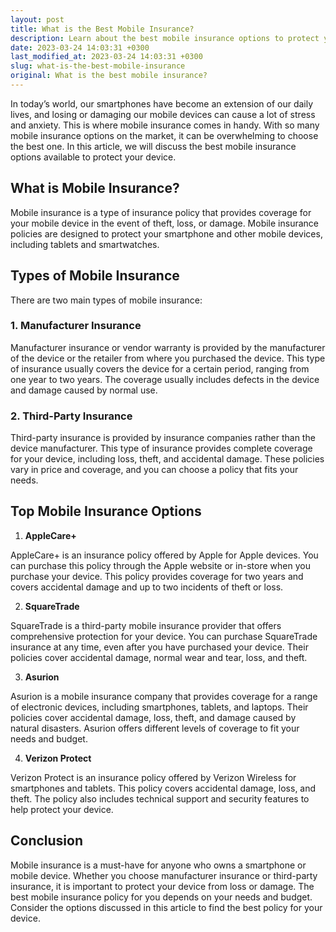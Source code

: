 ```yaml
---
layout: post
title: What is the Best Mobile Insurance?
description: Learn about the best mobile insurance options to protect your valuable device from loss or damage.
date: 2023-03-24 14:03:31 +0300
last_modified_at: 2023-03-24 14:03:31 +0300
slug: what-is-the-best-mobile-insurance
original: What is the best mobile insurance?
---
```

In today’s world, our smartphones have become an extension of our daily lives, and losing or damaging our mobile devices can cause a lot of stress and anxiety. This is where mobile insurance comes in handy. With so many mobile insurance options on the market, it can be overwhelming to choose the best one. In this article, we will discuss the best mobile insurance options available to protect your device.

## What is Mobile Insurance?

Mobile insurance is a type of insurance policy that provides coverage for your mobile device in the event of theft, loss, or damage. Mobile insurance policies are designed to protect your smartphone and other mobile devices, including tablets and smartwatches.

## Types of Mobile Insurance

There are two main types of mobile insurance:

### 1. Manufacturer Insurance

Manufacturer insurance or vendor warranty is provided by the manufacturer of the device or the retailer from where you purchased the device. This type of insurance usually covers the device for a certain period, ranging from one year to two years. The coverage usually includes defects in the device and damage caused by normal use.

### 2. Third-Party Insurance

Third-party insurance is provided by insurance companies rather than the device manufacturer. This type of insurance provides complete coverage for your device, including loss, theft, and accidental damage. These policies vary in price and coverage, and you can choose a policy that fits your needs.

## Top Mobile Insurance Options

1. **AppleCare+**

AppleCare+ is an insurance policy offered by Apple for Apple devices. You can purchase this policy through the Apple website or in-store when you purchase your device. This policy provides coverage for two years and covers accidental damage and up to two incidents of theft or loss.

2. **SquareTrade**

SquareTrade is a third-party mobile insurance provider that offers comprehensive protection for your device. You can purchase SquareTrade insurance at any time, even after you have purchased your device. Their policies cover accidental damage, normal wear and tear, loss, and theft.

3. **Asurion**

Asurion is a mobile insurance company that provides coverage for a range of electronic devices, including smartphones, tablets, and laptops. Their policies cover accidental damage, loss, theft, and damage caused by natural disasters. Asurion offers different levels of coverage to fit your needs and budget.

4. **Verizon Protect**

Verizon Protect is an insurance policy offered by Verizon Wireless for smartphones and tablets. This policy covers accidental damage, loss, and theft. The policy also includes technical support and security features to help protect your device.

## Conclusion

Mobile insurance is a must-have for anyone who owns a smartphone or mobile device. Whether you choose manufacturer insurance or third-party insurance, it is important to protect your device from loss or damage. The best mobile insurance policy for you depends on your needs and budget. Consider the options discussed in this article to find the best policy for your device.